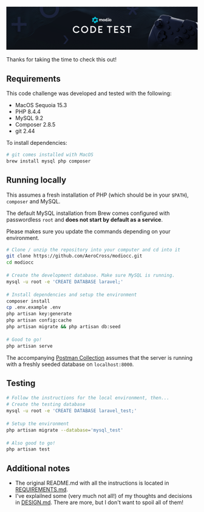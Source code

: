 ![Mod.io Code Test](header.png "mod.io - Code Test")

Thanks for taking the time to check this out!

## Requirements

This code challenge was developed and tested with the following:

- MacOS Sequoia 15.3
- PHP 8.4.4
- MySQL 9.2
- Composer 2.8.5
- git 2.44

To install dependencies:

```bash
# git comes installed with MacOS
brew install mysql php composer 
```

## Running locally

This assumes a fresh installation of PHP (which should be in your `$PATH`), `composer` and MySQL.

The default MySQL installation from Brew comes configured with passwordless `root` and **does not start by default as a service**.

Please makes sure you update the commands depending on your environment.

```bash
# Clone / unzip the repository into your computer and cd into it
git clone https://github.com/AeroCross/modiocc.git
cd modiocc

# Create the development database. Make sure MySQL is running.
mysql -u root -e 'CREATE DATABASE laravel;'

# Install dependencies and setup the environment
composer install
cp .env.example .env
php artisan key:generate
php artisan config:cache
php artisan migrate && php artisan db:seed

# Good to go!
php artisan serve
```

The accompanying [Postman Collection](/postman.json) assumes that the server is running with a freshly seeded database
on `localhost:8000`.

## Testing

```bash
# Follow the instructions for the local environment, then...
# Create the testing database
mysql -u root -e 'CREATE DATABASE laravel_test;'

# Setup the environment
php artisan migrate --database='mysql_test'

# Also good to go!
php artisan test
```

## Additional notes

- The original README.md with all the instructions is located in [REQUIREMENTS.md](/REQUIREMENTS.md).
- I've explailned some (very much not all!) of my thoughts and decisions in [DESIGN.md](/DESIGN.md). There are more, but I don't want to spoil all of them!
